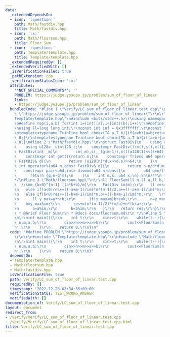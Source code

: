 ```yaml
---
data:
  _extendedDependsOn:
  - icon: ':question:'
    path: Math/fastdiv.hpp
    title: Math/fastdiv.hpp
  - icon: ':x:'
    path: Math/floorsum.hpp
    title: Floor Sum
  - icon: ':question:'
    path: Template/template.hpp
    title: Template/template.hpp
  _extendedRequiredBy: []
  _extendedVerifiedWith: []
  _isVerificationFailed: true
  _pathExtension: cpp
  _verificationStatusIcon: ':x:'
  attributes:
    '*NOT_SPECIAL_COMMENTS*': ''
    PROBLEM: https://judge.yosupo.jp/problem/sum_of_floor_of_linear
    links:
    - https://judge.yosupo.jp/problem/sum_of_floor_of_linear
  bundledCode: "#line 1 \"Verify/LC_sum_of_floor_of_linear.test.cpp\"\n#define PROBLEM\
    \ \"https://judge.yosupo.jp/problem/sum_of_floor_of_linear\"\r\n\r\n#line 1 \"\
    Template/template.hpp\"\n#include <bits/stdc++.h>\r\nusing namespace std;\r\n\r\
    \n#define rep(i,a,b) for(int i=(int)(a);i<(int)(b);i++)\r\n#define ALL(v) (v).begin(),(v).end()\r\
    \nusing ll=long long int;\r\nconst int inf = 0x3fffffff;\r\nconst ll INF = 0x1fffffffffffffff;\r\
    \ntemplate<typename T>inline bool chmax(T& a,T b){if(a<b){a=b;return 1;}return\
    \ 0;}\r\ntemplate<typename T>inline bool chmin(T& a,T b){if(a>b){a=b;return 1;}return\
    \ 0;}\n#line 2 \"Math/fastdiv.hpp\"\n\nstruct FastDiv{\n    using u64=uint64_t;\n\
    \    using u128=__uint128_t;\n    constexpr FastDiv():m(),s(),x(){}\n    constexpr\
    \ FastDiv(int _m)\n        :m(_m),s(__lg(m-1)),x(((u128(1)<<(s+64))+m-1)/m){}\n\
    \    constexpr int get(){return m;}\n    constexpr friend u64 operator/(u64 n,const\
    \ FastDiv& d){\n        return (u128(n)*d.x>>d.s)>>64;\n    }\n    constexpr friend\
    \ int operator%(u64 n,const FastDiv& d){\n        return n-n/d*d.m;\n    }\n \
    \   constexpr pair<u64,int> divmod(u64 n)const{\n        u64 q=n/(*this);\n  \
    \      return {q,n-q*m};\n    }\n    int m,s; u64 x;\n};\n\n/**\n * Fast Division\n\
    */\n#line 3 \"Math/floorsum.hpp\"\n\r\nll FloorSum(ll n,ll a,ll b,ll m){\r\n \
    \  //sum_{k=0}^{n-1} [(a*k+b)/m]\r\n   FastDiv im(m);\r\n   ll res=0;\r\n   if(a>=m)res-=(a/im)*n*(n-1)/2,a-=a/im*m;\r\
    \n   else if(a<0)res+=((-a+m-1)/im)*n*(n-1)/2,a+=((-a+m-1)/im)*m;\r\n   if(b>=m)res-=(b/im)*n,b-=b/im*m;\r\
    \n   else if(b<0)res+=((-b+m-1)/im)*n,b+=((-b+m-1)/im)*m;\r\n   \r\n   while(1){\r\
    \n      ll y_max=a*n+b;\r\n      if(y_max<m)break;\r\n      n=y_max/im;\r\n  \
    \    b=y_max%im;\r\n      res+=(n*(n-1)/2)*(m/a)+n*(b/a);\r\n      swap(m,a);\r\
    \n      a=a%im;\r\n      b=b%im;\r\n   }\r\n   return res;\r\n}\r\n\r\n/**\r\n\
    \ * @brief Floor Sum\r\n * @docs docs/floorsum.md\r\n */\n#line 5 \"Verify/LC_sum_of_floor_of_linear.test.cpp\"\
    \n\r\nint main(){\r\n    int t;\r\n    cin>>t;\r\n    while(t--){\r\n        int\
    \ n,m,a,b;\r\n        cin>>n>>m>>a>>b;\r\n        cout<<FloorSum(n,a,b,m)<<'\\\
    n';\r\n    }\r\n    return 0;\r\n}\n"
  code: "#define PROBLEM \"https://judge.yosupo.jp/problem/sum_of_floor_of_linear\"\
    \r\n\r\n#include \"Template/template.hpp\"\r\n#include \"Math/floorsum.hpp\"\r\
    \n\r\nint main(){\r\n    int t;\r\n    cin>>t;\r\n    while(t--){\r\n        int\
    \ n,m,a,b;\r\n        cin>>n>>m>>a>>b;\r\n        cout<<FloorSum(n,a,b,m)<<'\\\
    n';\r\n    }\r\n    return 0;\r\n}"
  dependsOn:
  - Template/template.hpp
  - Math/floorsum.hpp
  - Math/fastdiv.hpp
  isVerificationFile: true
  path: Verify/LC_sum_of_floor_of_linear.test.cpp
  requiredBy: []
  timestamp: '2022-12-28 03:34:35+09:00'
  verificationStatus: TEST_WRONG_ANSWER
  verifiedWith: []
documentation_of: Verify/LC_sum_of_floor_of_linear.test.cpp
layout: document
redirect_from:
- /verify/Verify/LC_sum_of_floor_of_linear.test.cpp
- /verify/Verify/LC_sum_of_floor_of_linear.test.cpp.html
title: Verify/LC_sum_of_floor_of_linear.test.cpp
---
```

